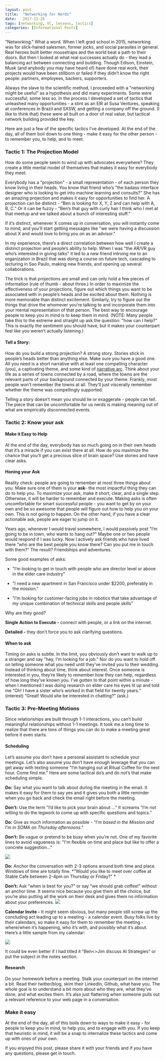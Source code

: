 ```yaml
---
layout: post
title:  "Networking for Nerds"
date:   2017-12-26
tags: [networking, VC, lessons, tactics]
categories: [Informational Posts]
---
```


"Networking." What a word. When I left grad school in 2015, networking was for slick-haired salesmen, former jocks, and social parasites in general. Real heroes built better mousetraps and the world beat a path to their doors. But then I looked at what real successes actually do - they lead a balancing act between connecting and building. Though Edison, Einstein, Musk (and anybody you may have heard of) have done real work, their projects would have been stillborn or failed if they didn’t know the right people: partners, employees, backers, supporters. 

Always the slave to the scientific method, I proceeded with a "networking might be useful" as a hypothesis and did many experiments. Some were successful, some less so. In the process I developed a set of tactics that unleashed many opportunities - a stint as an EIR at Susa Ventures, speaking at conferences in Brazil and SXSW, and getting a company off the ground. (I like to think that) these were all built on a door of real value, but tactical network building provided the key. 

Here are just a few of the specific tactics I’ve developed. At the end of the day, all of them boil down to one thing - make it easy for the other person - to remember you, to help, and to meet. 

### Tactic 1: The Projection Model

How do some people seem to wind up with advocates everywhere? They create a little mental model of themselves that makes it easy for everybody they meet.

Everybody has a "projection" - a small representation - of each person they know living in their heads. You know that friend who’s “the badass interface designer who is looking to get into machine learning and consults?” She has an amazing projection and makes it easy for opportunities to find her. A projection can be distinct - “Ben is looking for X, Y, Z and can help with A, B, C.” Or it can be fuzzy - “Ben’s that guy with curly hair I think who I met at that meetup and we talked about a bunch of interesting stuff.” 

If it’s distinct, whenever X comes up in conversation, you will instantly come to mind, and you’ll start getting messages like "we were having a discussion about X and would love to bring you on as an advisor." 

In my experience, there’s a direct correlation between how well I create a distinct projection and people’s ability to help. When I was "the AR/VR guy who’s interested in giving talks" it led to a new friend introing me to an organization in Brazil that was doing a course on future tech, cascading to lecturing in Sao Paulo, making new friends, and opening up several collaborations.

The trick is that projections are small and can only hold a few pieces of information (rule of thumb - about three.)  In order to maximize the effectiveness of your projections, figure out which things you want to be associated with in people’s heads and be excited about them. Nothing is more memorable than distinct excitement.  Similarly, try to figure out the things that drive the whomever you’re talking to and incorporate them into your mental representation of that person.  The best way to encourage people to keep you in mind is to keep them in mind. (NOTE:  Many people take this to the extreme and straight up ask the question: "how can I help?" This is exactly the sentiment you should have, but it makes your counterpart feel like you weren’t actually listening )

#### Tell a Story:
How do you build a strong projection? A strong story. Stories stick in people’s heads better than anything else. Make sure you have a good one. All you need is a short narrative with at least one compelling character (you), a captivating theme, and some kind of [narrative arc](https://en.wikipedia.org/wiki/Story_arc).  Think about your life as a series of towns connected by a road, where the towns are the relevant parts of your background connected by your theme. Frankly, most people won’t remember the towns at all. They’ll just viscerally remember whether the theme was compellingly supported. 

Telling a story doesn’t mean you should lie or exaggerate - people can tell. The piece that can be uncomfortable for us nerds is making meaning out of what are empirically disconnected events. 

### Tactic 2: Know your ask 

#### Make it Easy to Help
At the end of the day, everybody has so much going on in their own heads that it’s a miracle if you can exist there at all. How do you maximize the chance that you’ll get a precious slice of brain space? Use stories and have clear asks. 

#### Honing your Ask 
Reality check: people are going to remember at most three things about you. Make sure one of them is your **ask**- the most impactful thing they can do to help you. To maximize your ask, make it short, clear, and a single step. Otherwise, it will be harder to remember and execute. Making asks is often uncomfortable for smart successful people - you want to get by on your own and be so awesome that people will figure out how to help you on your own. This is not going to happen. On the other hand, if you have a clear actionable ask, people are eager to jump on it.

Years ago, whenever I would travel somewhere, I would passively post "I’m going to be in town, who wants to hang out?" Maybe one or two people would respond if I was lucky. Now I actively ask friends who have lived there “who are the best people you know there? Can you put me in touch with them?” The result? Friendships and adventures.

Some good examples of asks:

* "I’m looking to get in touch with people who are director level or above in the elder care industry"

* "I need a new apartment in San Francisco under $2200, preferably in the mission." 

* "I’m looking for customer-facing jobs in robotics that take advantage of my unique combination of technical skills and people skills"

Why are they good?

**Single Action to Execute -** connect with people, or a link on the internet.

**Detailed -** they don’t force you to ask clarifying questions.

#### When to ask
Timing on asks is subtle. In the limit, you obviously don’t want to walk up to a stranger and say "hey, I’m looking for a job." Nor do you want to hold off on telling someone what you need until they’ve invited you to their wedding. Instead of thinking about time, think about interest. Once someone is interested in you, they’re likely to remember how they can help, regardless of how long they’ve known you. I’ve gotten to that point within a minute - when I mentioned I was doing research on elder care his eyes lit up and told me “Oh! I have a sister who’s worked in that field for twenty years.” (interest)  “Great! Would she be interested in chatting?” (ask.) 

### Tactic 3: Pre-Meeting Motions 

Since relationships are built through 1-1 interactions, you can’t build meaningful relationships without 1-1 meetings. It took me a long time to realize that there are tons of things you can do to make a meeting great before it even starts. 

#### Scheduling 
Let’s assume you don’t have a personal assistant to schedule your meetings.  Let’s also assume you don’t have enough leverage that you can get away with texting someone "I’m hanging out at Ritual Coffee for the next hour. Come find me." Here are some tactical do’s and do not’s that make scheduling simple.

**Do:** Say what you want to talk about during the meeting in the email. It makes it easy for them to say yes and it gives you both a little reminder when you go back and check the email right before the meeting.

**Don’t:** Use the term "I’d like to pick your brain about ..." It screams “I’m not willing to do the legwork to come up with specific questions and topics.”  

**Do:** Give as much information as possible - *"I’m based in the Mission and I’m in SOMA on Thursday afternoons."*

**Don’t:** Be vague or pretend to be busy when you’re not. One of my favorite lines to avoid vagueness is: "I'm flexible on time and place but like to offer a concrete suggestion..."

<img src="/pictures/posts/2017-12-26-networking-for-nerds/bad-example.png">

**Do:** Anchor the conversation with 2-3 options around both time and place. Windows of time are totally fine. *"Would you like to meet over coffee at Stable Cafe between 2-4pm on Thursday or Friday?" *

**Don’t:** Ask "when is best for you?" or say “we should grab coffee!” without an anchor time. It seems nice because you give them all the choice, but you’re also putting all the work on their desk and gives them no information about your preferences.
<img src="/pictures/posts/2017-12-26-networking-for-nerds/anchoring.png">

**Calendar Invite -** It might seem obvious, but many people still screw up the concluding act leading up to a meeting - a calendar event. Busy folks live by their calendars, so make it easy for them to remember the meeting - where/when it’s happening, who it’s with, and possibly what it’s about. Here’s a little sample from my calendar: 

<img src="/pictures/posts/2017-12-26-networking-for-nerds/calendar-invite.png">

It could be even better if I had titled it "Ben<>Jim discuss AI Strategies" or put the subject in the notes section.

#### Research
Do your homework before a meeting. Stalk your counterpart on the internet a bit. Read their twitter/blog, skim their LinkedIn, Github, what have you. The whole goal is to understand a bit more about who they are, what they’ve done, and what excites them. It’s also just flattering when someone pulls out a relevant reference to your web page in a conversation.

### Make it easy

At the end of the day, all of this boils down to ways to make it easy - for people to keep you in mind, to help you, and to engage with you. If you keep that heuristic in mind, it will be a snap to internalize these tactics and come up with ones of your own. 

If you enjoyed this post, please share it with your friends and if you have any questions, please get in touch.

